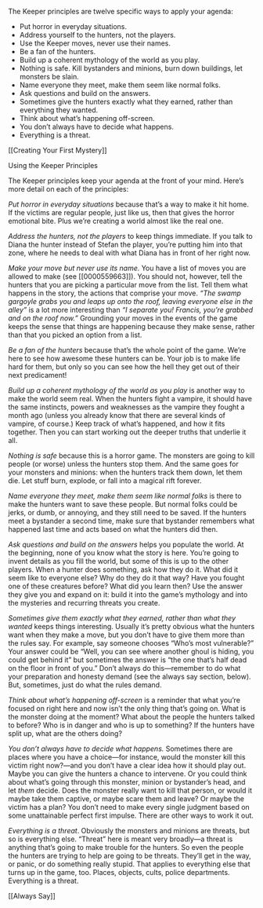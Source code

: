 
The Keeper principles are twelve specific ways to apply your agenda:

- Put horror in everyday situations.
- Address yourself to the hunters, not the players.
- Use the Keeper moves, never use their names.
- Be a fan of the hunters.
- Build up a coherent mythology of the world as you play.
- Nothing is safe. Kill bystanders and minions, burn down buildings, let monsters be slain.
- Name everyone they meet, make them seem like normal folks.
- Ask questions and build on the answers.
- Sometimes give the hunters exactly what they earned, rather than everything they wanted.
- Think about what’s happening off-screen.
- You don’t always have to decide what happens.
- Everything is a threat.

[[Creating Your First Mystery]]

Using the Keeper Principles

The Keeper principles keep your agenda at the front of your mind. Here’s more detail on each of the principles:

*Put horror in everyday situations* because that’s a way to make it hit home. If the victims are regular people, just like us, then that gives the horror emotional bite. Plus we’re creating a world almost like the real one.

*Address the hunters, not the players* to keep things immediate. If you talk to Diana the hunter instead of Stefan the player, you’re putting him into that zone, where he needs to deal with what Diana has in front of her right now.

*Make your move but never use its name.* You have a list of moves you are allowed to make (see [[0000559663]]). You should not, however, tell the hunters that you are picking a particular move from the list. Tell them what happens in the story, the actions that comprise your move. *“The swamp gargoyle grabs you and leaps up onto the roof, leaving everyone else in the alley”* is a lot more interesting than *“I separate you! Francis, you’re grabbed and on the roof now.”* Grounding your moves in the events of the game keeps the sense that things are happening because they make sense, rather than that you picked an option from a list.

*Be a fan of the hunters* because that’s the whole point of the game. We’re here to see how awesome these hunters can be. Your job is to make life hard for them, but only so you can see how the hell they get out of their next predicament!

*Build up a coherent mythology of the world as you play* is another way to make the world seem real. When the hunters fight a vampire, it should have the same instincts, powers and weaknesses as the vampire they fought a month ago (unless you already know that there are several kinds of vampire, of course.) Keep track of what’s happened, and how it fits together. Then you can start working out the deeper truths that underlie it all.

*Nothing is safe* because this is a horror game. The monsters are going to kill people (or worse) unless the hunters stop them. And the same goes for your monsters and minions: when the hunters track them down, let them die. Let stuff burn, explode, or fall into a magical rift forever.

*Name everyone they meet, make them seem like normal folks* is there to make the hunters want to save these people. But normal folks could be jerks, or dumb, or annoying, and they still need to be saved. If the hunters meet a bystander a second time, make sure that bystander remembers what happened last time and acts based on what the hunters did then.

*Ask questions and build on the answers* helps you populate the world. At the beginning, none of you know what the story is here. You’re going to invent details as you fill the world, but some of this is up to the other players. When a hunter does something, ask how they do it. What did it seem like to everyone else? Why do they do it that way? Have you fought one of these creatures before? What did you learn then? Use the answer they give you and expand on it: build it into the game’s mythology and into the mysteries and recurring threats you create.

*Sometimes give them exactly what they earned, rather than what they wanted* keeps things interesting. Usually it’s pretty obvious what the hunters want when they make a move, but you don’t have to give them more than the rules say. For example, say someone chooses “Who’s most vulnerable?” Your answer could be “Well, you can see where another ghoul is hiding, you could get behind it” but sometimes the answer is “the one that’s half dead on the floor in front of you.” Don’t always do this—remember to do what your preparation and honesty demand (see the always say section, below). But, sometimes, just do what the rules demand.

*Think about what’s happening off-screen* is a reminder that what you’re focused on right here and now isn’t the only thing that’s going on. What is the monster doing at the moment? What about the people the hunters talked to before? Who is in danger and who is up to something? If the hunters have split up, what are the others doing?

*You don’t always have to decide what happens.* Sometimes there are places where you have a choice—for instance, would the monster kill this victim right now?—and you don’t have a clear idea how it should play out. Maybe you can give the hunters a chance to intervene. Or you could think about what’s going through this monster, minion or bystander’s head, and let *them* decide. Does the monster really want to kill that person, or would it maybe take them captive, or maybe scare them and leave? Or maybe the victim has a plan? You don’t need to make every single judgment based on some unattainable perfect first impulse. There are other ways to work it out.

*Everything is a threat*. Obviously the monsters and minions are threats, but so is everything else. “Threat” here is meant very broadly—a threat is anything that’s going to make trouble for the hunters. So even the people the hunters are trying to help are going to be threats. They’ll get in the way, or panic, or do something really stupid. That applies to everything else that turns up in the game, too. Places, objects, cults, police departments. Everything is a threat.

[[Always Say]]
